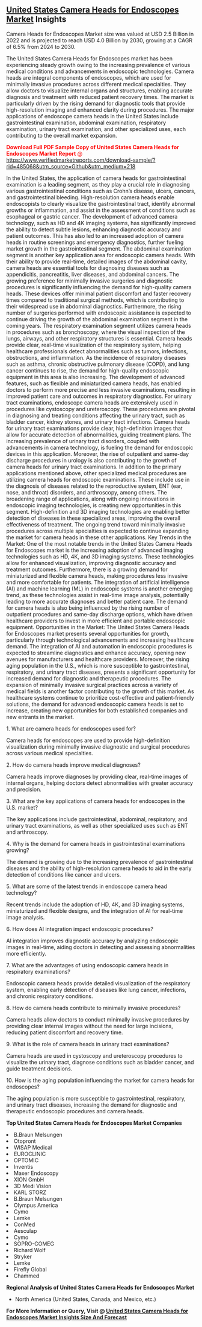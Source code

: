 <h2><a href="https://www.verifiedmarketreports.com/download-sample/?rid=485068&amp;utm_source=Github&amp;utm_medium=218" target="_blank">United States Camera Heads for Endoscopes Market</a> Insights</h2><p>Camera Heads for Endoscopes Market size was valued at USD 2.5 Billion in 2022 and is projected to reach USD 4.0 Billion by 2030, growing at a CAGR of 6.5% from 2024 to 2030.</p><p><p>The United States Camera Heads for Endoscopes market has been experiencing steady growth owing to the increasing prevalence of various medical conditions and advancements in endoscopic technologies. Camera heads are integral components of endoscopes, which are used for minimally invasive procedures across different medical specialties. They allow doctors to visualize internal organs and structures, enabling accurate diagnosis and treatment with reduced patient recovery times. The market is particularly driven by the rising demand for diagnostic tools that provide high-resolution imaging and enhanced clarity during procedures. The major applications of endoscope camera heads in the United States include gastrointestinal examination, abdominal examination, respiratory examination, urinary tract examination, and other specialized uses, each contributing to the overall market expansion. <p><span class=""><span style="color: #ff0000;"><strong>Download Full PDF Sample Copy of United States Camera Heads for Endoscopes Market Report</strong> @ </span><a href="https://www.verifiedmarketreports.com/download-sample/?rid=485068&amp;utm_source=Github&amp;utm_medium=218" target="_blank">https://www.verifiedmarketreports.com/download-sample/?rid=485068&amp;utm_source=Github&amp;utm_medium=218</a></span></p> In the United States, the application of camera heads for gastrointestinal examination is a leading segment, as they play a crucial role in diagnosing various gastrointestinal conditions such as Crohn’s disease, ulcers, cancers, and gastrointestinal bleeding. High-resolution camera heads enable endoscopists to clearly visualize the gastrointestinal tract, identify abnormal growths or inflammation, and assist in the assessment of conditions such as esophageal or gastric cancer. The development of advanced camera technology, such as HD and 4K imaging systems, has significantly improved the ability to detect subtle lesions, enhancing diagnostic accuracy and patient outcomes. This has also led to an increased adoption of camera heads in routine screenings and emergency diagnostics, further fueling market growth in the gastrointestinal segment. The abdominal examination segment is another key application area for endoscopic camera heads. With their ability to provide real-time, detailed images of the abdominal cavity, camera heads are essential tools for diagnosing diseases such as appendicitis, pancreatitis, liver diseases, and abdominal cancers. The growing preference for minimally invasive surgeries and diagnostic procedures is significantly influencing the demand for high-quality camera heads. These devices offer minimal patient discomfort and faster recovery times compared to traditional surgical methods, which is contributing to their widespread use in abdominal diagnostics. Furthermore, the rising number of surgeries performed with endoscopic assistance is expected to continue driving the growth of the abdominal examination segment in the coming years. The respiratory examination segment utilizes camera heads in procedures such as bronchoscopy, where the visual inspection of the lungs, airways, and other respiratory structures is essential. Camera heads provide clear, real-time visualization of the respiratory system, helping healthcare professionals detect abnormalities such as tumors, infections, obstructions, and inflammation. As the incidence of respiratory diseases such as asthma, chronic obstructive pulmonary disease (COPD), and lung cancer continues to rise, the demand for high-quality endoscopic equipment in this area is also increasing. The development of advanced features, such as flexible and miniaturized camera heads, has enabled doctors to perform more precise and less invasive examinations, resulting in improved patient care and outcomes in respiratory diagnostics. For urinary tract examinations, endoscope camera heads are extensively used in procedures like cystoscopy and ureteroscopy. These procedures are pivotal in diagnosing and treating conditions affecting the urinary tract, such as bladder cancer, kidney stones, and urinary tract infections. Camera heads for urinary tract examinations provide clear, high-definition images that allow for accurate detection of abnormalities, guiding treatment plans. The increasing prevalence of urinary tract disorders, coupled with advancements in camera technology, is fueling the demand for endoscopic devices in this application. Moreover, the rise of outpatient and same-day discharge procedures in urology is also contributing to the growth of camera heads for urinary tract examinations. In addition to the primary applications mentioned above, other specialized medical procedures are utilizing camera heads for endoscopic examinations. These include use in the diagnosis of diseases related to the reproductive system, ENT (ear, nose, and throat) disorders, and arthroscopy, among others. The broadening range of applications, along with ongoing innovations in endoscopic imaging technologies, is creating new opportunities in this segment. High-definition and 3D imaging technologies are enabling better detection of diseases in these specialized areas, improving the overall effectiveness of treatment. The ongoing trend toward minimally invasive procedures across multiple specialties is expected to continue expanding the market for camera heads in these other applications. Key Trends in the Market: One of the most notable trends in the United States Camera Heads for Endoscopes market is the increasing adoption of advanced imaging technologies such as HD, 4K, and 3D imaging systems. These technologies allow for enhanced visualization, improving diagnostic accuracy and treatment outcomes. Furthermore, there is a growing demand for miniaturized and flexible camera heads, making procedures less invasive and more comfortable for patients. The integration of artificial intelligence (AI) and machine learning (ML) in endoscopic systems is another emerging trend, as these technologies assist in real-time image analysis, potentially leading to more accurate diagnoses and better patient care. The demand for camera heads is also being influenced by the rising number of outpatient procedures and same-day discharge options, which have driven healthcare providers to invest in more efficient and portable endoscopic equipment. Opportunities in the Market: The United States Camera Heads for Endoscopes market presents several opportunities for growth, particularly through technological advancements and increasing healthcare demand. The integration of AI and automation in endoscopic procedures is expected to streamline diagnostics and enhance accuracy, opening new avenues for manufacturers and healthcare providers. Moreover, the rising aging population in the U.S., which is more susceptible to gastrointestinal, respiratory, and urinary tract diseases, presents a significant opportunity for increased demand for diagnostic and therapeutic procedures. The expansion of minimally invasive surgical practices across a variety of medical fields is another factor contributing to the growth of this market. As healthcare systems continue to prioritize cost-effective and patient-friendly solutions, the demand for advanced endoscopic camera heads is set to increase, creating new opportunities for both established companies and new entrants in the market. <p>1. What are camera heads for endoscopes used for?</p> <p>Camera heads for endoscopes are used to provide high-definition visualization during minimally invasive diagnostic and surgical procedures across various medical specialties.</p> <p>2. How do camera heads improve medical diagnoses?</p> <p>Camera heads improve diagnoses by providing clear, real-time images of internal organs, helping doctors detect abnormalities with greater accuracy and precision.</p> <p>3. What are the key applications of camera heads for endoscopes in the U.S. market?</p> <p>The key applications include gastrointestinal, abdominal, respiratory, and urinary tract examinations, as well as other specialized uses such as ENT and arthroscopy.</p> <p>4. Why is the demand for camera heads in gastrointestinal examinations growing?</p> <p>The demand is growing due to the increasing prevalence of gastrointestinal diseases and the ability of high-resolution camera heads to aid in the early detection of conditions like cancer and ulcers.</p> <p>5. What are some of the latest trends in endoscope camera head technology?</p> <p>Recent trends include the adoption of HD, 4K, and 3D imaging systems, miniaturized and flexible designs, and the integration of AI for real-time image analysis.</p> <p>6. How does AI integration impact endoscopic procedures?</p> <p>AI integration improves diagnostic accuracy by analyzing endoscopic images in real-time, aiding doctors in detecting and assessing abnormalities more efficiently.</p> <p>7. What are the advantages of using endoscopic camera heads in respiratory examinations?</p> <p>Endoscopic camera heads provide detailed visualization of the respiratory system, enabling early detection of diseases like lung cancer, infections, and chronic respiratory conditions.</p> <p>8. How do camera heads contribute to minimally invasive procedures?</p> <p>Camera heads allow doctors to conduct minimally invasive procedures by providing clear internal images without the need for large incisions, reducing patient discomfort and recovery time.</p> <p>9. What is the role of camera heads in urinary tract examinations?</p> <p>Camera heads are used in cystoscopy and ureteroscopy procedures to visualize the urinary tract, diagnose conditions such as bladder cancer, and guide treatment decisions.</p> <p>10. How is the aging population influencing the market for camera heads for endoscopes?</p> <p>The aging population is more susceptible to gastrointestinal, respiratory, and urinary tract diseases, increasing the demand for diagnostic and therapeutic endoscopic procedures and camera heads.</p></p><p><strong>Top United States Camera Heads for Endoscopes Market Companies</strong></p><div data-test-id=""><p><li>B.Braun Melsungen</li><li> Otopront</li><li> WISAP Medical</li><li> EUROCLINIC</li><li> OPTOMIC</li><li> Inventis</li><li> Maxer Endoscopy</li><li> XION GmbH</li><li> 3D Medi Vision</li><li> KARL STORZ</li><li> B.Braun Melsungen</li><li> Olympus America</li><li> Cymo</li><li> Lemke</li><li> ConMed</li><li> Aesculap</li><li> Cymo</li><li> SOPRO-COMEG</li><li> Richard Wolf</li><li> Stryker</li><li> Lemke</li><li> Firefly Global</li><li> Chammed</li></p><div><strong>Regional Analysis of&nbsp;United States Camera Heads for Endoscopes Market</strong></div><ul><li dir="ltr"><p dir="ltr">North America&nbsp;(United States, Canada, and Mexico, etc.)</p></li></ul><p><strong>For More Information or Query, Visit @&nbsp;</strong><strong><a href="https://www.verifiedmarketreports.com/product/camera-heads-for-endoscopes-market-size-and-forecast/?utm_source=Github&amp;utm_medium=218" target="_blank">United States Camera Heads for Endoscopes Market Insights Size And Forecast</a></strong></p></div>
